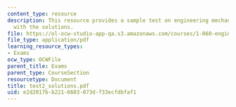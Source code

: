 ```yaml
---
content_type: resource
description: This resource provides a sample test on engineering mechanics II, along
  with the solutions.
file: https://ol-ocw-studio-app-qa.s3.amazonaws.com/courses/1-060-engineering-mechanics-ii-spring-2006/e2d2017bb2216603073df33ecfdbfaf1_test2_solutions.pdf
file_type: application/pdf
learning_resource_types:
- Exams
ocw_type: OCWFile
parent_title: Exams
parent_type: CourseSection
resourcetype: Document
title: test2_solutions.pdf
uid: e2d2017b-b221-6603-073d-f33ecfdbfaf1
---
```

